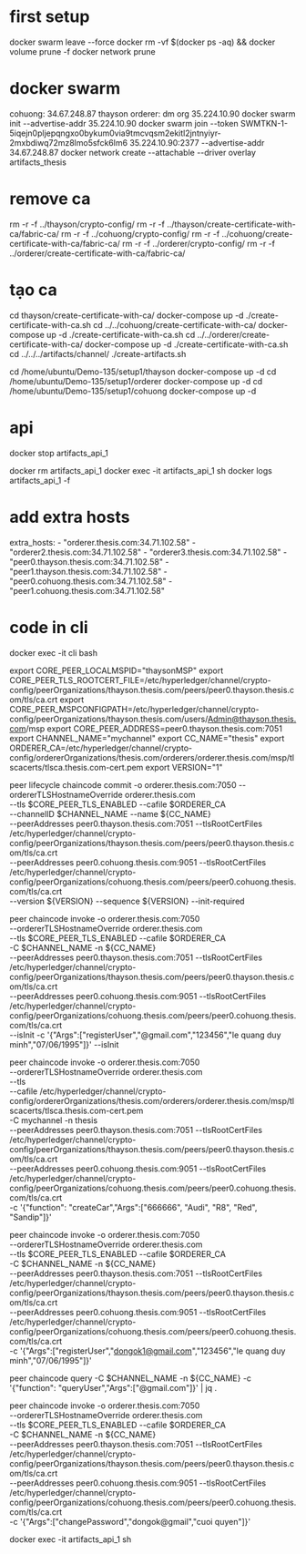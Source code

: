 # first setup
docker swarm leave --force
docker rm -vf $(docker ps -aq) && docker volume prune -f
docker network prune

# docker swarm
cohuong: 34.67.248.87
thayson orderer: dm org 35.224.10.90
docker swarm init --advertise-addr 35.224.10.90
docker swarm join --token SWMTKN-1-5iqejn0pljepqngxo0bykum0via9tmcvqsm2ekitl2jntnyiyr-2mxbdiwq72mz8lmo5sfck6lm6 35.224.10.90:2377 --advertise-addr 34.67.248.87
docker network create --attachable --driver overlay artifacts_thesis

# remove ca
rm -r -f ../thayson/crypto-config/
rm -r -f ../thayson/create-certificate-with-ca/fabric-ca/
rm -r -f ../cohuong/crypto-config/
rm -r -f ../cohuong/create-certificate-with-ca/fabric-ca/
rm -r -f ../orderer/crypto-config/
rm -r -f ../orderer/create-certificate-with-ca/fabric-ca/

# tạo ca
cd thayson/create-certificate-with-ca/
docker-compose up -d
./create-certificate-with-ca.sh 
cd ../../cohuong/create-certificate-with-ca/
docker-compose up -d
./create-certificate-with-ca.sh 
cd ../../orderer/create-certificate-with-ca/
docker-compose up -d
./create-certificate-with-ca.sh 
cd ../../../artifacts/channel/
./create-artifacts.sh 

cd /home/ubuntu/Demo-135/setup1/thayson
docker-compose up -d
cd /home/ubuntu/Demo-135/setup1/orderer
docker-compose up -d
cd /home/ubuntu/Demo-135/setup1/cohuong
docker-compose up -d

# api
docker stop artifacts_api_1

docker rm artifacts_api_1
docker exec -it artifacts_api_1 sh
docker logs artifacts_api_1 -f


# add extra hosts
extra_hosts:
      - "orderer.thesis.com:34.71.102.58"
      - "orderer2.thesis.com:34.71.102.58"
      - "orderer3.thesis.com:34.71.102.58"
      - "peer0.thayson.thesis.com:34.71.102.58"
      - "peer1.thayson.thesis.com:34.71.102.58"
      - "peer0.cohuong.thesis.com:34.71.102.58"
      - "peer1.cohuong.thesis.com:34.71.102.58"


# code in cli
docker exec -it cli bash



export CORE_PEER_LOCALMSPID="thaysonMSP"
export CORE_PEER_TLS_ROOTCERT_FILE=/etc/hyperledger/channel/crypto-config/peerOrganizations/thayson.thesis.com/peers/peer0.thayson.thesis.com/tls/ca.crt
export CORE_PEER_MSPCONFIGPATH=/etc/hyperledger/channel/crypto-config/peerOrganizations/thayson.thesis.com/users/Admin@thayson.thesis.com/msp
export CORE_PEER_ADDRESS=peer0.thayson.thesis.com:7051
export CHANNEL_NAME="mychannel"
export CC_NAME="thesis"
export ORDERER_CA=/etc/hyperledger/channel/crypto-config/ordererOrganizations/thesis.com/orderers/orderer.thesis.com/msp/tlscacerts/tlsca.thesis.com-cert.pem
export VERSION="1"

peer lifecycle chaincode commit -o orderer.thesis.com:7050 --ordererTLSHostnameOverride orderer.thesis.com \
--tls $CORE_PEER_TLS_ENABLED --cafile $ORDERER_CA \
--channelID $CHANNEL_NAME --name ${CC_NAME} \
--peerAddresses peer0.thayson.thesis.com:7051 --tlsRootCertFiles /etc/hyperledger/channel/crypto-config/peerOrganizations/thayson.thesis.com/peers/peer0.thayson.thesis.com/tls/ca.crt \
--peerAddresses peer0.cohuong.thesis.com:9051 --tlsRootCertFiles /etc/hyperledger/channel/crypto-config/peerOrganizations/cohuong.thesis.com/peers/peer0.cohuong.thesis.com/tls/ca.crt \
--version ${VERSION} --sequence ${VERSION} --init-required


peer chaincode invoke -o orderer.thesis.com:7050 \
--ordererTLSHostnameOverride orderer.thesis.com \
--tls $CORE_PEER_TLS_ENABLED --cafile $ORDERER_CA \
-C $CHANNEL_NAME -n ${CC_NAME} \
--peerAddresses peer0.thayson.thesis.com:7051 --tlsRootCertFiles /etc/hyperledger/channel/crypto-config/peerOrganizations/thayson.thesis.com/peers/peer0.thayson.thesis.com/tls/ca.crt \
--peerAddresses peer0.cohuong.thesis.com:9051 --tlsRootCertFiles /etc/hyperledger/channel/crypto-config/peerOrganizations/cohuong.thesis.com/peers/peer0.cohuong.thesis.com/tls/ca.crt \
--isInit -c '{"Args":["registerUser","@gmail.com","123456","le quang duy minh","07/06/1995"]}' --isInit

peer chaincode invoke -o orderer.thesis.com:7050 \
--ordererTLSHostnameOverride orderer.thesis.com \
--tls \
--cafile /etc/hyperledger/channel/crypto-config/ordererOrganizations/thesis.com/orderers/orderer.thesis.com/msp/tlscacerts/tlsca.thesis.com-cert.pem \
-C mychannel -n thesis \
--peerAddresses peer0.thayson.thesis.com:7051 --tlsRootCertFiles /etc/hyperledger/channel/crypto-config/peerOrganizations/thayson.thesis.com/peers/peer0.thayson.thesis.com/tls/ca.crt \
--peerAddresses peer0.cohuong.thesis.com:9051 --tlsRootCertFiles /etc/hyperledger/channel/crypto-config/peerOrganizations/cohuong.thesis.com/peers/peer0.cohuong.thesis.com/tls/ca.crt \
-c '{"function": "createCar","Args":["666666", "Audi", "R8", "Red", "Sandip"]}'


peer chaincode invoke -o orderer.thesis.com:7050 \
--ordererTLSHostnameOverride orderer.thesis.com \
--tls $CORE_PEER_TLS_ENABLED --cafile $ORDERER_CA \
-C $CHANNEL_NAME -n ${CC_NAME} \
--peerAddresses peer0.thayson.thesis.com:7051 --tlsRootCertFiles /etc/hyperledger/channel/crypto-config/peerOrganizations/thayson.thesis.com/peers/peer0.thayson.thesis.com/tls/ca.crt \
--peerAddresses peer0.cohuong.thesis.com:9051 --tlsRootCertFiles /etc/hyperledger/channel/crypto-config/peerOrganizations/cohuong.thesis.com/peers/peer0.cohuong.thesis.com/tls/ca.crt \
-c '{"Args":["registerUser","dongok1@gmail.com","123456","le quang duy minh","07/06/1995"]}' 

peer chaincode query -C $CHANNEL_NAME -n ${CC_NAME} -c '{"function": "queryUser","Args":["@gmail.com"]}' | jq .

peer chaincode invoke -o orderer.thesis.com:7050 \
--ordererTLSHostnameOverride orderer.thesis.com \
--tls $CORE_PEER_TLS_ENABLED --cafile $ORDERER_CA \
-C $CHANNEL_NAME -n ${CC_NAME} \
--peerAddresses peer0.thayson.thesis.com:7051 --tlsRootCertFiles /etc/hyperledger/channel/crypto-config/peerOrganizations/thayson.thesis.com/peers/peer0.thayson.thesis.com/tls/ca.crt \
--peerAddresses peer0.cohuong.thesis.com:9051 --tlsRootCertFiles /etc/hyperledger/channel/crypto-config/peerOrganizations/cohuong.thesis.com/peers/peer0.cohuong.thesis.com/tls/ca.crt \
-c '{"Args":["changePassword","dongok@gmail","cuoi quyen"]}' 

docker exec -it artifacts_api_1 sh